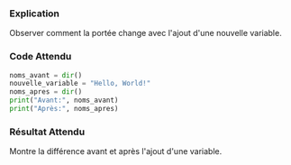 ### Explication
Observer comment la portée change avec l'ajout d'une nouvelle variable.

### Code Attendu
```python
noms_avant = dir()
nouvelle_variable = "Hello, World!"
noms_apres = dir()
print("Avant:", noms_avant)
print("Après:", noms_apres)
```

### Résultat Attendu
Montre la différence avant et après l'ajout d'une variable.
